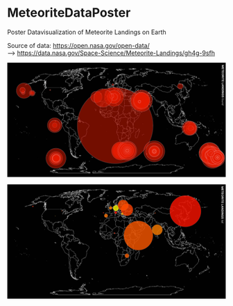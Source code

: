 # MeteoriteDataPoster
Poster Datavisualization of Meteorite Landings on Earth

Source of data:
https://open.nasa.gov/open-data/ <br>
--> https://data.nasa.gov/Space-Science/Meteorite-Landings/gh4g-9sfh

![alt text](https://github.com/nndbkkr/MeteoriteDataPoster/blob/master/Artboard1.png)

![alt text](https://github.com/nndbkkr/MeteoriteDataPoster/blob/master/Artboard2.png)


